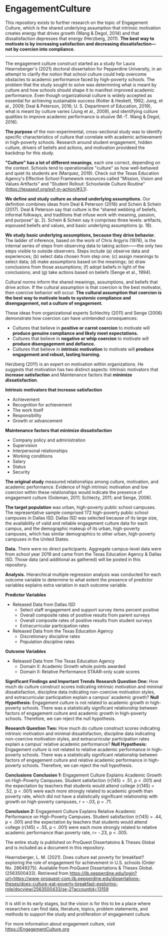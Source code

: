 # EngagementCulture

This repository exists to further research on the topic of Engagement Culture, which is the shared underlying assumption that intrinsic motivation creates energy that drives growth (Wang & Degol, 2014) and that dissatisfaction depresses that energy (Herzberg, 2011). **The best way to motivate is by increasing satisfaction and decreasing dissatisfaction—not by coercion into compliance.**
***

The engagement culture construct started as a study for Laura Hearnsberger's (2021) doctoral dissertation for Pepperdine University, in an attempt to clarify the notion that school culture could help overcome obstacles to academic performance faced by high-poverty schools. The problem that the study sought to solve was determining what is meant by culture and how schools should shape it to manifest improved academic performance. Even though organizational culture is widely accepted as essential for achieving sustainable success (Kotter & Heskett, 1992; Jung, et al., 2009; Deal & Peterson, 2016; U. S. Department of Education, 2019), what is meant by culture varies (Jung et al., 2009), and identifying culture qualities to improve academic performance is elusive (M.-T. Wang & Degol, 2016).

**The purpose** of the non-experimental, cross-sectional study was to identify specific characteristics of culture that correlate with academic achievement in high-poverty schools. Research around student engagement, hidden culture, drivers of beliefs and actions, and motivation provideed the backdrop for this study. 

**"Culture" has a lot of different meanings**, each one correct, depending on the context. Schools tend to operationalize "culture" as how well-behaved and quiet its students are (Marquez, 2019). Check out the Texas Education Agency's Effective School Framework resources called "Mission, Vision and Values Artifacts" and "Student Rollout: Schoolwide Culture Routine" (https://texasesf.org/esf-in-action/#3.1). 

**We define and study culture as shared underlying assumptions.** Our definition combines ideas from Deal & Peterson (2016) and Schein & Schein (2017). Deal & Peterson say that culture is the “shared webbing of beliefs, informal folkways, and traditions that infuse work with meaning, passion, and purpose” (p. 2). Schein & Schein say it comprises three levels: artifacts, espoused beliefs and values, and basic underlying assumptions (p. 18). 

**We study basic underlying assumptions, because they drive behavior.** The ladder of inference, based on the work of Chris Argyris (1976), is the internal series of steps from observing data to taking action——the only two steps visible to outside observers. Steps include (a) observe data and experiences; (b) select data chosen from step one; (c) assign meanings to select data; (d) make assumptions based on the meanings; (e) draw conclusions from those assumptions; (f) adopt beliefs in light of the conclusions; and (g) take actions based on beliefs (Senge et al., 1994).

Cultural norms inform the shared meanings, assumptions, and beliefs that drive action. If the cultural assumption is that coercion is the best motivator, then coercive behavior will occur. **The cultural assumption that coercion is the best way to motivate leads to systemic compliance and disengagement, not a culture of engagement.**

These ideas from organizational experts Schlechty (2011) and Senge (2006) demonstrate how coercion can have unintended consequences:
  * Cultures that believe in **positive or carrot coercion** to motivate will **produce genuine compliance and likely meet expectations.**
  * Cultures that believe in **negative or whip coercion** to motivate will **produce disengagement and defiance.**
  * Cultures that believe in **intrinsic motivation** to motivate will **produce engagement and robust, lasting learning.**

Herzberg (2011) is an expert on motivation within organizations. He suggests that motivation has two distinct aspects: Intrinsic motivators that **increase satisfaction** and Maintenance factors that **minimize *dis*satisfaction**.

**Intrinsic motivators that increase satisfaction**
  * Achievement
  * Recognition for achievement
  * The work itself
  * Responsibility
  * Growth or advancement

**Maintenance factors that minimize dissatisfaction**
  * Company policy and administration
  * Supervision
  * Interpersonal relationships
  * Working conditions
  * Salary
  * Status
  * Security

**The original study** measured relationships among culture, motivation, and academic performance. Evidence of high intrinsic motivation and low coercion within these relationships would indicate the presence of engagement culture (Goleman, 2011; Schlecty, 2011; and Senge, 2006). 

**The target population** was urban, high-poverty public school campuses. The representative sample comprised 172 high-poverty public school campuses in Dallas ISD. Dallas ISD was selected because of its large size, the availability of valid and reliable engagement culture data for each campus, and the demographic makeup of its urban, high-poverty campuses, which has similar demographics to other urban, high-poverty campuses in the United States.

**Data.** There were no direct participants. Aggregate campus-level data were from school year 2019 and came from the Texas Education Agency & Dallas ISD. Those data (and additional as gathered) will be posted in this repository. 

**Analysis.** Hierarchical multiple regression analysis was conducted for each outcome variable to determine to what extent the presence of predictor variables explains extra variation in each outcome variable.

**Predictor Variables**
* Released Data from Dallas ISD
  * Select staff engagement and support survey items percent positive
  * Overall composite rates of positive results from parent surveys
  * Overall composite rates of positive results from student surveys
  * Extracurricular participation rates
* Released Data from the Texas Education Agency 
  * Discretionary discipline rates
  * Population discipline rates

**Outcome Variables**
* Released Data from The Texas Education Agency
  * Domain II: Academic Growth whole points awarded
  * Domain II: Relative Performance STAAR-only scale scores

**Significant Findings and Important Trends**
**Research Question One:** How much do culture construct scores indicating intrinsic motivation and minimal dissatisfaction, discipline data indicating non-coercive motivation styles, and extracurricular participation explain a campus’ academic growth?
**Null Hypothesis:** Engagement culture is not related to academic growth in high-poverty schools.
There was a statistically significant relationship between factors of engagement culture and academic growth in high-poverty schools. Therefore, we can reject the null hypothesis.

**Research Question Two:** How much do culture construct scores indicating intrinsic motivation and minimal dissatisfaction, discipline data indicating non-coercive motivation styles, and extracurricular participation rates explain a campus’ relative academic performance?
**Null Hypothesis:** Engagement culture is not related to relative academic performance in high-poverty schools.
There was a statistically significant relationship between factors of engagement culture and relative academic performance in high-poverty schools. Therefore, we can reject the null hypothesis.

**Conclusions**
**Conclusion 1:** Engagement Culture Explains Academic Growth on High-Poverty Campuses. Student satisfaction (r(145) = .51, p < .001) and the expectation by teachers that students would attend college (r(145) = .52, p < .001) were each more strongly related to academic growth than poverty rate, which did not have a statistically significant relationship with growth on high-poverty campuses, r = -.03, p = .71.

**Conclusion 2:** Engagement Culture Explains Relative Academic Performance on High-Poverty Campuses. Student satisfaction (r(145) = .44, p < .001) and the expectation by teachers that students would attend college (r(145) = .55, p < .001) were each more strongly related to relative academic performance than poverty rate, r= -.23, p < .005.

The entire study is published on ProQuest Dissertatoins & Theses Global and is included as a document in this repository.

Hearnsberger, L. M. (2021). Does culture eat poverty for breakfast? exploring the role of engagement for achievement in U.S. schools (Order No. 28649275). Available from ProQuest Dissertations & Theses Global. (2563500433). Retrieved from https://lib.pepperdine.edu/login?url=https://www-proquest-com.lib.pepperdine.edu/dissertations-theses/does-culture-eat-poverty-breakfast-exploring-role/docview/2563500433/se-2?accountid=13159

***

It is still in its early stages, but the vision is for this to be a place where researchers can find data, literature, topics, problem statements, and methods to support the study and proliferation of engagement culture.

For more information about engagement culture, visit https://EngagementCulture.org
